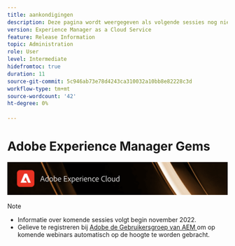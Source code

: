 ```yaml
---
title: aankondigingen
description: Deze pagina wordt weergegeven als volgende sessies nog niet zijn gedefinieerd.
version: Experience Manager as a Cloud Service
feature: Release Information
topic: Administration
role: User
level: Intermediate
hidefromtoc: true
duration: 11
source-git-commit: 5c946ab73e78d4243ca310032a10bb8e82228c3d
workflow-type: tm+mt
source-wordcount: '42'
ht-degree: 0%

---
```


# Adobe Experience Manager Gems

![](assets/ADX_Gems.png)

>[!NOTE]
>
>* Informatie over komende sessies volgt begin november 2022.
>* Gelieve te registreren bij [ Adobe de Gebruikersgroep van AEM ](https://aem-augs.adobe.com/) om op komende webinars automatisch op de hoogte te worden gebracht.
